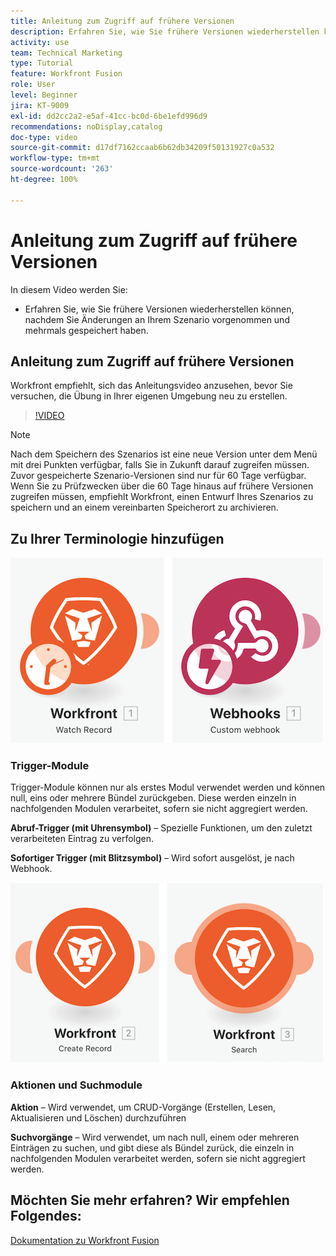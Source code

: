 ```yaml
---
title: Anleitung zum Zugriff auf frühere Versionen
description: Erfahren Sie, wie Sie frühere Versionen wiederherstellen können, nachdem Sie Änderungen an Ihrem Szenario vorgenommen und in  [!DNL Adobe Workfront Fusion] gespeichert haben.
activity: use
team: Technical Marketing
type: Tutorial
feature: Workfront Fusion
role: User
level: Beginner
jira: KT-9009
exl-id: dd2cc2a2-e5af-41cc-bc0d-6be1efd996d9
recommendations: noDisplay,catalog
doc-type: video
source-git-commit: d17df7162ccaab6b62db34209f50131927c0a532
workflow-type: tm+mt
source-wordcount: '263'
ht-degree: 100%

---
```


# Anleitung zum Zugriff auf frühere Versionen

In diesem Video werden Sie:

* Erfahren Sie, wie Sie frühere Versionen wiederherstellen können, nachdem Sie Änderungen an Ihrem Szenario vorgenommen und mehrmals gespeichert haben.

## Anleitung zum Zugriff auf frühere Versionen

Workfront empfiehlt, sich das Anleitungsvideo anzusehen, bevor Sie versuchen, die Übung in Ihrer eigenen Umgebung neu zu erstellen.

>[!VIDEO](https://video.tv.adobe.com/v/335268/?quality=12&learn=on&enablevpops)

>[!NOTE]
>
>Nach dem Speichern des Szenarios ist eine neue Version unter dem Menü mit drei Punkten verfügbar, falls Sie in Zukunft darauf zugreifen müssen. Zuvor gespeicherte Szenario-Versionen sind nur für 60 Tage verfügbar. Wenn Sie zu Prüfzwecken über die 60 Tage hinaus auf frühere Versionen zugreifen müssen, empfiehlt Workfront, einen Entwurf Ihres Szenarios zu speichern und an einem vereinbarten Speicherort zu archivieren.


## Zu Ihrer Terminologie hinzufügen

![Ein Bild eines überwachten Datensatzes und eines benutzerdefinierten Webhook-Moduls](assets/understand-the-basics-3.png)

### Trigger-Module

Trigger-Module können nur als erstes Modul verwendet werden und können null, eins oder mehrere Bündel zurückgeben. Diese werden einzeln in nachfolgenden Modulen verarbeitet, sofern sie nicht aggregiert werden.

**Abruf-Trigger (mit Uhrensymbol)** – Spezielle Funktionen, um den zuletzt verarbeiteten Eintrag zu verfolgen.

**Sofortiger Trigger (mit Blitzsymbol)** – Wird sofort ausgelöst, je nach Webhook.

![Ein Bild einer Eintragserstellung und eines Suchmoduls](assets/understand-the-basics-4.png)

### Aktionen und Suchmodule

**Aktion** – Wird verwendet, um CRUD-Vorgänge (Erstellen, Lesen, Aktualisieren und Löschen) durchzuführen

**Suchvorgänge** – Wird verwendet, um nach null, einem oder mehreren Einträgen zu suchen, und gibt diese als Bündel zurück, die einzeln in nachfolgenden Modulen verarbeitet werden, sofern sie nicht aggregiert werden.

## Möchten Sie mehr erfahren? Wir empfehlen Folgendes:

[Dokumentation zu Workfront Fusion](https://experienceleague.adobe.com/docs/workfront/using/adobe-workfront-fusion/workfront-fusion-2.html?lang=de)
